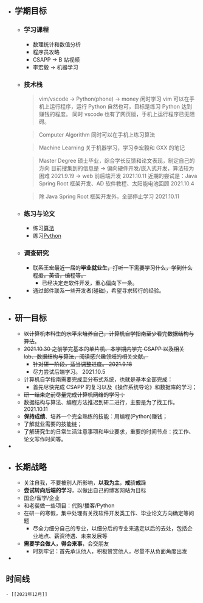 - ## 学期目标
	- ### 学习课程
		- 数理统计和数值分析
		- 程序员攻略
		- CSAPP -> B 站视频
		- 李宏毅 -> 机器学习
	- ### 技术栈
	  > vim/vscode -> Python(phone) -> money
	  闲时学习 vim 可以在手机上运行程序，运行 Python 自然也可，目标是练习 Python 达到赚钱的程度。
	  同时 vscode 也有了网页版，手机上运行程序已无阻碍。
	  
	  > Computer Algorithm
	  同时可以在手机上练习算法 
	  
	  > Machine Learning
	  关于机器学习，学习李宏毅和 GXX 的笔记 
	  
	  > Master Degree
	  硕士毕业，综合学长反馈和论文表现，制定自己的方向
	  目前搜集到的信息是 -> 偏向硬件开发/嵌入式开发，算法较为困难 2021.9.19 -> web 前后端开发 2021.10.11
	  近期的尝试是：Java Spring Root 框架开发、AD 软件教程、太阳能电池回顾 2021.10.4 
	  
	  > 除 Java Spring Root 框架开发外，全部停止学习 2021.10.11
	- ### 练习与论文
		- 练习[算法](http://g4g.apachecn.org/#/docs/a-boolean-matrix-question)
		- 练习[Python](https://github.com/Python-World/python-mini-projects)
	- ### 调查研究
		- ~~联系王宏最近一届的**毕业就业生**，打听一下需要学习什么，学到什么程度，英语，编程等。~~
			- 已经决定走软件开发，重心偏向下一条。
		- 通过邮件联系一些开发者(碰磁)，希望寻求转行的经验。
-
- ## 研一目标
	- ~~以计算机本科生的水平来培养自己，计算机自学指南至少看完数据结构与算法~~。
	- ~~2021.10.30 之前学完基本的单片机、本学期内学完 CSAPP 以及相关 lab、数据结构与算法，阅读感兴趣领域的相关文献。~~
		- ~~针对研一阶段，适当调整进度。 2021.9.18~~
		- 尽力尝试后端学习。 2021.10.5
	- 计算机自学指南需要完成至分布式系统，也就是基本全部完成：
		- 首先尽快完成 CSAPP 的复习以及《操作系统导论》和数据库的学习；
	- ~~研一结束之前尽量完成计算机网络的学习；~~
	- 数据结构与算法、编程方法推迟到研二进行，主要是为了找工作。 2021.10.11
	- **保持成绩**、培养一个完全熟练的技能：用编程(Python)赚钱；
	- 了解就业需要的技能链；
	- 了解研究生的日常生活注意事项和毕业要求，重要的时间节点：找工作、论文写作时间等。
-
- ## 长期战略
	- 关注自我，不要被别人所影响，**以我为主**，**戒**骄**戒**躁
	- **尝试转向后端的学习**，以做出自己的博客网站为目标
	- 国企/留学/企业
	- 和老裴做一些项目：代购/播客/Python
	- 在研一的寒假，集中处理有关找软件开发类工作、毕业论文方向确定等问题
		- 尽全力细分自己的专业，以细分后的专业来选定以后的去处，包括企业地点、薪资待遇、未来发展等
	- **需要学会做人，得会来事**，会交朋友
		- 时刻牢记：首先承认他人，积极赞赏他人，尽量不从负面角度出发
-
## 时间线
	- [[2021年12月]]